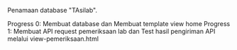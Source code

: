 Penamaan database "TAsilab".

Progress 0: Membuat database dan Membuat template view home
Progress 1: Membuat API request pemeriksaan lab dan Test hasil pengiriman API melalui view-pemeriksaan.html
